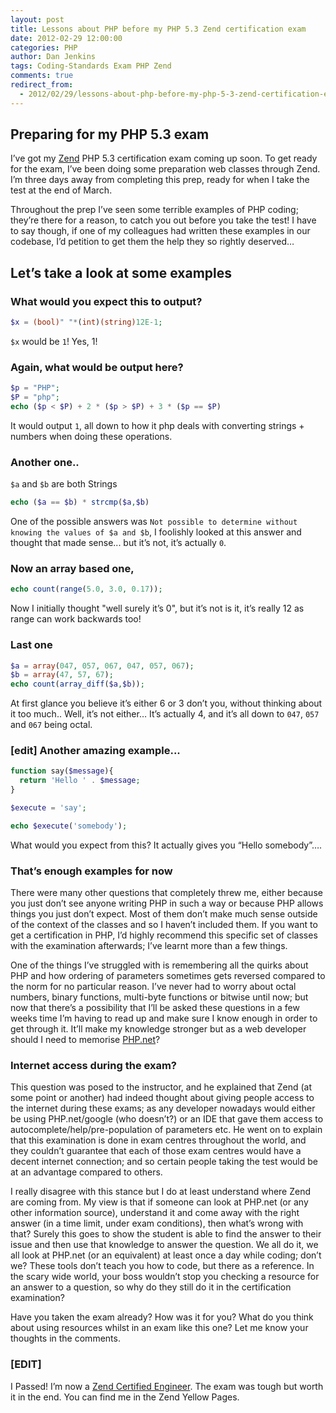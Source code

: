 ```yaml
---
layout: post
title: Lessons about PHP before my PHP 5.3 Zend certification exam
date: 2012-02-29 12:00:00
categories: PHP
author: Dan Jenkins
tags: Coding-Standards Exam PHP Zend
comments: true
redirect_from:
  - 2012/02/29/lessons-about-php-before-my-php-5-3-zend-certification-exam/
---
```


## Preparing for my PHP 5.3 exam
I’ve got my [Zend](http://www.zend.com) PHP 5.3 certification exam coming up soon. To get ready for the exam, I’ve been doing some preparation web classes through Zend. I’m three days away from completing this prep, ready for when I take the test at the end of March.

Throughout the prep I’ve seen some terrible examples of PHP coding; they’re there for a reason, to catch you out before you take the test! I have to say though, if one of my colleagues had written these examples in our codebase, I’d petition to get them the help they so rightly deserved…

## Let’s take a look at some examples
### What would you expect this to output?

```php
$x = (bool)" "*(int)(string)12E-1;
```
`$x` would be `1`! Yes, 1!

### Again, what would be output here?

```php
$p = "PHP";
$P = "php";
echo ($p < $P) + 2 * ($p > $P) + 3 * ($p == $P)
```

It would output `1`, all down to how it php deals with converting strings + numbers when doing these operations.

### Another one..

`$a` and `$b` are both Strings

```php
echo ($a == $b) * strcmp($a,$b)
```

One of the possible answers was `Not possible to determine without knowing the values of $a and $b`, I foolishly looked at this answer and thought that made sense... but it’s not, it’s actually `0`.

### Now an array based one,

```php
echo count(range(5.0, 3.0, 0.17));
```

Now I initially thought "well surely it’s 0", but it’s not is it, it’s really 12 as range can work backwards too!

### Last one

```php
$a = array(047, 057, 067, 047, 057, 067);
$b = array(47, 57, 67);
echo count(array_diff($a,$b));
```

At first glance you believe it’s either 6 or 3 don’t you, without thinking about it too much..
Well, it’s not either… It’s actually 4, and it’s all down to `047`, `057` and `067` being octal.

### [edit] Another amazing example...

```php
function say($message){
  return 'Hello ' . $message;
}

$execute = 'say';

echo $execute('somebody');
```
What would you expect from this? It actually gives you “Hello somebody”….

### That’s enough examples for now
There were many other questions that completely threw me, either because you just don’t see anyone writing PHP in such a way or because PHP allows things you just don’t expect. Most of them don’t make much sense outside of the context of the classes and so I haven’t included them. If you want to get a certification in PHP, I’d highly recommend this specific set of classes with the examination afterwards; I’ve learnt more than a few things.

One of the things I’ve struggled with is remembering all the quirks about PHP and how ordering of parameters sometimes gets reversed compared to the norm for no particular reason. I’ve never had to worry about octal numbers, binary functions, multi-byte functions or bitwise until now; but now that there’s a possibility that I’ll be asked these questions in a few weeks time I’m having to read up and make sure I know enough in order to get through it. It’ll make my knowledge stronger but as a web developer should I need to memorise [PHP.net](http://php.net)?

### Internet access during the exam?
This question was posed to the instructor, and he explained that Zend (at some point or another) had indeed thought about giving people access to the internet during these exams; as any developer nowadays would either be using PHP.net/google (who doesn’t?) or an IDE that gave them access to autocomplete/help/pre-population of parameters etc. He went on to explain that this examination is done in exam centres throughout the world, and they couldn’t guarantee that each of those exam centres would have a decent internet connection; and so certain people taking the test would be at an advantage compared to others.

I really disagree with this stance but I do at least understand where Zend are coming from. My view is that if someone can look at PHP.net (or any other information source), understand it and come away with the right answer (in a time limit, under exam conditions), then what’s wrong with that? Surely this goes to show the student is able to find the answer to their issue and then use that knowledge to answer the question. We all do it, we all look at PHP.net (or an equivalent) at least once a day while coding; don’t we? These tools don’t teach you how to code, but there as a reference. In the scary wide world, your boss wouldn’t stop you checking a resource for an answer to a question, so why do they still do it in the certification examination?

Have you taken the exam already? How was it for you? What do you think about using resources whilst in an exam like this one? Let me know your thoughts in the comments.

### [EDIT]

I Passed! I’m now a [Zend Certified Engineer](http://www.zend.com/en/yellow-pages/ZEND018999). The exam was tough but worth it in the end. You can find me in the Zend Yellow Pages.